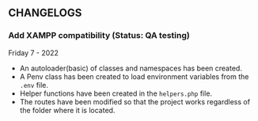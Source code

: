 ## CHANGELOGS

### Add XAMPP compatibility (Status: QA testing)
Friday 7 - 2022

* An autoloader(basic) of classes and namespaces has been created.
* A Penv class has been created to load environment variables from the `.env` file.
* Helper functions have been created in the `helpers.php` file.
* The routes have been modified so that the project works regardless of the folder where it is located.